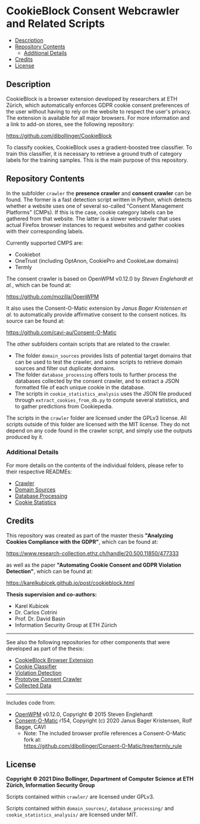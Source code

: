 # CookieBlock Consent Webcrawler and Related Scripts

* [Description](#description)
* [Repository Contents](#repository-contents)
  * [Additional Details](#additional-details)
* [Credits](#credits)
* [License](#license)

## Description

CookieBlock is a browser extension developed by researchers at ETH Zürich, 
which automatically enforces GDPR cookie consent preferences of the user without 
having to rely on the website to respect the user's privacy. The extension is 
available for all major browsers. For more information and a link to add-on stores, 
see the following repository: 

https://github.com/dibollinger/CookieBlock

To classify cookies, CookieBlock uses a gradient-boosted tree classifier. To train this 
classifier, it is necessary to retrieve a ground truth of category labels for the training 
samples. This is the main purpose of this repository.

## Repository Contents

In the subfolder `crawler` the __presence crawler__ and __consent crawler__ can be found. 
The former is a fast detection script written in Python, which detects whether a website
uses one of several so-called "Consent Management Platforms" (CMPs). If this is the case, 
cookie category labels can be gathered from that website. The latter is a slower webcrawler
that uses actual Firefox browser instances to request websites and gather cookies with their
corresponding labels.

Currently supported CMPS are:
* Cookiebot
* OneTrust (including OptAnon, CookiePro and CookieLaw domains)
* Termly

The consent crawler is based on OpenWPM v0.12.0 by _Steven Englehardt et al._, which can be found at: 

https://github.com/mozilla/OpenWPM

It also uses the Consent-O-Matic extension by _Janus Bager Kristensen et al._ to automatically 
provide affirmative consent to the consent notices. Its source can be found at: 

https://github.com/cavi-au/Consent-O-Matic

The other subfolders contain scripts that are related to the crawler.
* The folder `domain_sources` provides lists of potential target domains that can be used to
  test the crawler, and some scripts to retrieve domain sources and filter out duplicate domains.
* The folder `database_processing` offers tools to further process the databases collected by the 
  consent crawler, and to extract a JSON formatted file of each unique cookie in the database.
* The scripts in `cookie_statistics_analysis` uses the JSON file produced through 
  `extract_cookies_from_db.py` to compute several statistics, and to gather predictions from
  Cookiepedia.

The scripts in the `crawler` folder are licensed under the GPLv3 license. All scripts outside of
this folder are licensed with the MIT license. They do not depend on any code found in the crawler 
script, and simply use the outputs produced by it.

### Additional Details
For more details on the contents of the individual folders, please refer to their respective READMEs:
* [Crawler](crawler/README.md)
* [Domain Sources](domain_sources/README.md)
* [Database Processing](database_processing/README.md)
* [Cookie Statistics](cookie_statistics_analysis/README.md)

## Credits

This repository was created as part of the master thesis __"Analyzing Cookies Compliance with the GDPR"__, 
which can be found at:

https://www.research-collection.ethz.ch/handle/20.500.11850/477333

as well as the paper __"Automating Cookie Consent and GDPR Violation Detection"__, which can be found at:

https://karelkubicek.github.io/post/cookieblock.html

__Thesis supervision and co-authors:__
* Karel Kubicek
* Dr. Carlos Cotrini
* Prof. Dr. David Basin
* Information Security Group at ETH Zürich

---
See also the following repositories for other components that were developed as part of the thesis:

* [CookieBlock Browser Extension](https://github.com/dibollinger/CookieBlock)
* [Cookie Classifier](https://github.com/dibollinger/CookieBlock-Consent-Classifier)
* [Violation Detection](https://github.com/dibollinger/CookieBlock-Other-Scripts)
* [Prototype Consent Crawler](https://github.com/dibollinger/CookieBlock-Crawler-Prototype)
* [Collected Data](https://doi.org/10.5281/zenodo.5838646)

---
Includes code from:

* [OpenWPM](https://github.com/mozilla/OpenWPM) v0.12.0, Copyright © 2015 Steven Englehardt
* [Consent-O-Matic](https://github.com/cavi-au/Consent-O-Matic) r154, Copyright (c) 2020 Janus Bager Kristensen, Rolf Bagge, CAVI
    * Note: The included browser profile references a Consent-O-Matic fork at:  
      https://github.com/dibollinger/Consent-O-Matic/tree/termly_rule

## License

__Copyright © 2021 Dino Bollinger, Department of Computer Science at ETH Zürich, Information Security Group__

Scripts contained within `crawler/` are licensed under GPLv3. 

Scripts contained within `domain_sources/`, `database_processing/` and `cookie_statistics_analysis/` are licensed under MIT.
